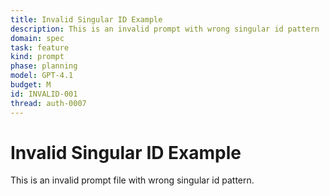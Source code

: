 ```yaml
---
title: Invalid Singular ID Example
description: This is an invalid prompt with wrong singular id pattern
domain: spec
task: feature
kind: prompt
phase: planning
model: GPT-4.1
budget: M
id: INVALID-001
thread: auth-0007
---
```

# Invalid Singular ID Example

This is an invalid prompt file with wrong singular id pattern.
